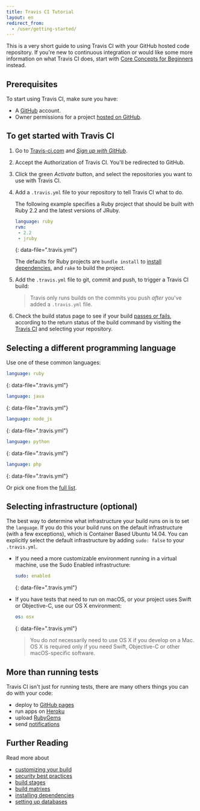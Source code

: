 ```yaml
---
title: Travis CI Tutorial
layout: en
redirect_from:
  - /user/getting-started/
---
```


This is a very short guide to using Travis CI with your GitHub hosted code repository.
If you're new to continuous integration or would like some more information on
what Travis CI does, start with [Core Concepts for Beginners](/user/for-beginners)
instead.

## Prerequisites

To start using Travis CI, make sure you have:

- A [GitHub](https://github.com/) account.
- Owner permissions for a project [hosted on GitHub](https://help.github.com/categories/importing-your-projects-to-github/).

## To get started with Travis CI

1. Go to [Travis-ci.com](https://travis-ci.com) and [*Sign up with GitHub*](https://travis-ci.com/signin).

2. Accept the Authorization of Travis CI. You'll be redirected to GitHub.

3. Click the green *Activate* button, and select the repositories you want to use with Travis CI.

4. Add a `.travis.yml` file to your repository to tell Travis CI what to do.

   The following example specifies a Ruby project that should
   be built with Ruby 2.2 and the latest versions of JRuby.

   ```yaml
   language: ruby
   rvm:
    - 2.2
    - jruby
   ```

   {: data-file=".travis.yml"}

   The defaults for Ruby projects are `bundle install` to [install dependencies](/user/job-lifecycle/#customizing-the-installation-phase),
   and `rake` to build the project.

5. Add the `.travis.yml` file to git, commit and push, to trigger a Travis CI build:

   > Travis only runs builds on the commits you push *after* you've added a `.travis.yml` file.

6. Check the build status page to see if your build [passes or fails](/user/job-lifecycle/#breaking-the-build), according to the return status of the build command by visiting the [Travis CI](https://travis-ci.com/auth) and selecting your repository.

## Selecting a different programming language

Use one of these common languages:

```yaml
language: ruby
```

{: data-file=".travis.yml"}

```yaml
language: java
```

{: data-file=".travis.yml"}

```yaml
language: node_js
```

{: data-file=".travis.yml"}

```yaml
language: python
```

{: data-file=".travis.yml"}

```yaml
language: php
```

{: data-file=".travis.yml"}

Or pick one from the [full list](/user/languages/).

## Selecting infrastructure (optional)

The best way to determine what infrastructure your build runs on
is to set the `language`. If you do this your build runs on the default
infrastructure (with a few exceptions), which is Container Based Ubuntu 14.04.
You can explicitly select the default infrastructure by adding `sudo: false` to your `.travis.yml`.

- If you need a more customizable environment running in a virtual machine, use the Sudo
  Enabled infrastructure:

  ```yaml
  sudo: enabled
  ```

    {: data-file=".travis.yml"}

- If you have tests that need to run on macOS, or your project uses Swift or
  Objective-C, use our OS X environment:

  ```yaml
  os: osx
  ```

    {: data-file=".travis.yml"}

  > You do *not* necessarily need to use OS X if you develop on a Mac.
  > OS X is required only if you need Swift, Objective-C or other
  > macOS-specific software.

## More than running tests

Travis CI isn't just for running tests, there are many others things you can do with your code:

- deploy to [GitHub pages](/user/deployment/pages/)
- run apps on [Heroku](/user/deployment/heroku/)
- upload [RubyGems](/user/deployment/rubygems/)
- send [notifications](/user/notifications/)

## Further Reading

Read more about

- [customizing your build](/user/customizing-the-build)
- [security best practices](/user/best-practices-security/)
- [build stages](/user/build-stages/)
- [build matrixes](/user/customizing-the-build/#build-matrix)
- [installing dependencies](/user/installing-dependencies)
- [setting up databases](/user/database-setup/)
